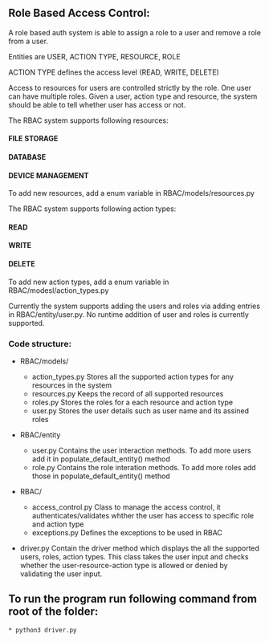## Role Based Access Control:

A role based auth system is able to assign a role to a user and remove a role from a user.

Entities are USER, ACTION TYPE, RESOURCE, ROLE

ACTION TYPE defines the access level  (READ, WRITE, DELETE)

Access to resources for users are controlled strictly by the role. One user can have multiple roles. Given a user, action type and resource, the system should be able to tell whether user has access or not.

The RBAC system supports following resources:
#### FILE STORAGE
#### DATABASE
#### DEVICE MANAGEMENT

To add new resources, add a enum variable in RBAC/models/resources.py

The RBAC system supports following action types:
#### READ
#### WRITE
#### DELETE

To add new action types, add a enum variable in RBAC/modesl/action_types.py

Currently the system supports adding the users and roles via adding entries in RBAC/entity/user.py. No runtime addition of user and roles is currently supported.

### Code structure:
* RBAC/models/
    * action_types.py
        Stores all the supported action types for any resources in the system
    * resources.py
        Keeps the record of all supported resources
    * roles.py
        Stores the roles for a each resource and action type
    * user.py
        Stores the user details such as user name and its assined roles
* RBAC/entity
    * user.py
        Contains the user interaction methods. To add more users add it in populate_default_entity() method
    * role.py
        Contains the role interation methods. To add more roles add those in populate_default_entity() method
* RBAC/
    * access_control.py
        Class to manage the access control, it authenticates/validates whther the user has access to specific role and action type
    * exceptions.py
        Defines the exceptions to be used in RBAC

* driver.py
    Contain the driver method which displays the all the supported users, roles, action types. This class takes the user input and checks whether the user-resource-action type is allowed or denied by validating the user input.

## To run the program run following command from root of the folder:
    * python3 driver.py